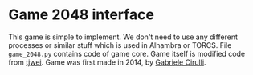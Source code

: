 # Game 2048 interface
This game is simple to implement. We don't need to use any different processes or similar stuff which is used in Alhambra or TORCS.
File `game_2048.py` contains code of game core. Game itself is modified code from [tjwei](https://github.com/tjwei/2048-NN/blob/master/c2048.py). Game was first made in 2014, by [Gabriele Cirulli](https://github.com/gabrielecirulli/2048).